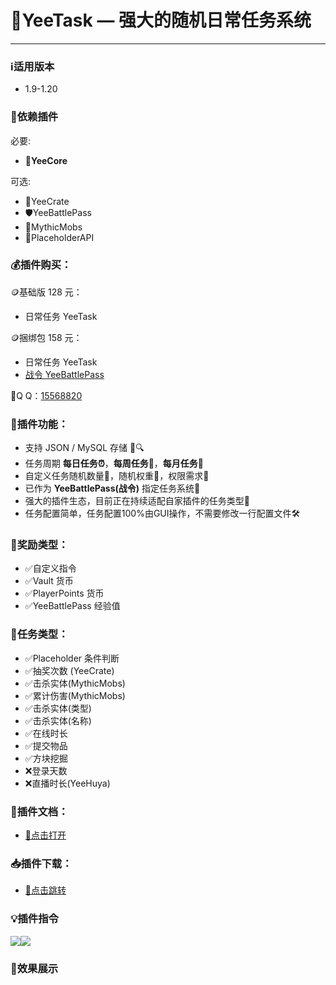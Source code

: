 # 📜YeeTask — 强大的随机日常任务系统



---

### **ℹ️**适用版本

* 1.9-1.20

### **🔌依赖插件**

必要:

* **🔧YeeCore**

可选:

* 🎁YeeCrate
* 🛡️YeeBattlePass
* 👹MythicMobs
* 🔄PlaceholderAPI

### 💰插件购买：

🪙基础版 128 元：

- 日常任务 YeeTask

🪙捆绑包 158 元：

* 日常任务 YeeTask
* [战令 YeeBattlePass](/archives/YeeBattlePass)

🐧Q Q：[15568820](https://qm.qq.com/q/Qyr2lIb9ym "插件交流群")

### 🔧插件功能：

* 支持 JSON / MySQL 存储 📁🔍
* 任务周期 **每日任务⏰**，**每周任务📅**，**每月任务🌙**
* 自定义任务随机数量🔢，随机权重🎲，权限需求🔑
* 已作为 **YeeBattlePass(战令)** 指定任务系统🎯
* 强大的插件生态，目前正在持续适配自家插件的任务类型🌱
* 任务配置简单，任务配置100%由GUI操作，不需要修改一行配置文件🛠️

### 🌟奖励类型：

* ✅自定义指令
* ✅Vault 货币
* ✅PlayerPoints 货币
* ✅YeeBattlePass 经验值

### 📜任务类型：

* ✅Placeholder 条件判断
* ✅抽奖次数 (YeeCrate)
* ✅击杀实体(MythicMobs)
* ✅累计伤害(MythicMobs)
* ✅击杀实体(类型)
* ✅击杀实体(名称)
* ✅在线时长
* ✅提交物品
* ✅方块挖掘
* ❌登录天数
* ❌直播时长(YeeHuya)

### 📝插件文档：

* [🔗点击打开](/docs/YeeTask)

### 📥插件下载：

* [🔗点击跳转](/archives/yeetask-download)

### 💡插件指令

[//]: # (![QQ_1721460024559.png]&#40;/upload/QQ_1721460024559.png&#41;)

![](https://www.goodmc.cn/console/posts/img/%E6%8F%92%E4%BB%B6%E6%8C%87%E4%BB%A41.png)![](https://www.goodmc.cn/console/posts/img/%E6%8F%92%E4%BB%B6%E6%8C%87%E4%BB%A42.png)

### 🎉效果展示

[//]: # (![QQ_1721462249707.png]&#40;/upload/QQ_1721462249707.png&#41;)

[//]: # ()
[//]: # (![QQ_1721462192973.png]&#40;/upload/QQ_1721462192973.png&#41;)

[//]: # ()
[//]: # (![QQ_1721465250461.png]&#40;/upload/QQ_1721465250461.png&#41;)

[//]: # ()
[//]: # (![freecompress-QQ2024720-154344.gif]&#40;/upload/freecompress-QQ2024720-154344.gif&#41;)

[//]: # ()
[//]: # (![QQ2024720-16221-HD.gif]&#40;/upload/QQ2024720-16221-HD.gif&#41;)
